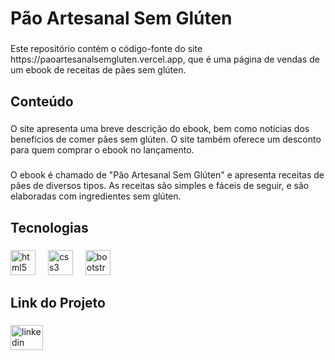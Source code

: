 <h1 align="left">Pão Artesanal Sem Glúten</h1>

###

<p align="left">Este repositório contém o código-fonte do site https://paoartesanalsemgluten.vercel.app, que é uma página de vendas de um ebook de receitas de pães sem glúten.</p>

###

<h2 align="left">Conteúdo</h2>

###

<p align="left">O site apresenta uma breve descrição do ebook, bem como notícias dos benefícios de comer pães sem glúten. O site também oferece um desconto para quem comprar o ebook no lançamento.</p>

###

<p align="left">O ebook é chamado de "Pão Artesanal Sem Glúten" e apresenta receitas de pães de diversos tipos. As receitas são simples e fáceis de seguir, e são elaboradas com ingredientes sem glúten.</p>

###

<h2 align="left">Tecnologias</h2>

###

<div align="left">
  <img src="https://cdn.jsdelivr.net/gh/devicons/devicon/icons/html5/html5-original.svg" height="40" alt="html5 logo"  />
  <img width="12" />
  <img src="https://cdn.jsdelivr.net/gh/devicons/devicon/icons/css3/css3-original.svg" height="40" alt="css3 logo"  />
  <img width="12" />
  <img src="https://cdn.jsdelivr.net/gh/devicons/devicon/icons/bootstrap/bootstrap-original.svg" height="40" alt="bootstrap logo"  />
</div>

###

<h2 align="left">Link do Projeto</h2>

###

<div align="left">
  <a href="https://paoartesanalsemgluten.vercel.app" target="_blank">
    <img src="https://paoartesanalsemgluten.vercel.app/Imagens/logo/logoPaoSemGluten.png" width="52" height="40" alt="linkedin logo"  />
  </a>
</div>

###
